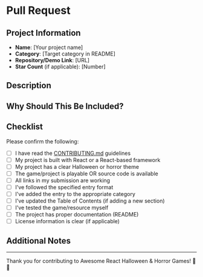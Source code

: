 # Pull Request

## Project Information

- **Name**: [Your project name]
- **Category**: [Target category in README]
- **Repository/Demo Link**: [URL]
- **Star Count** (if applicable): [Number]

## Description

<!-- Briefly describe what this project does and why it's awesome -->

## Why Should This Be Included?

<!-- Explain what makes this project unique or valuable to the list -->
<!-- Examples: Innovative gameplay, excellent code quality, educational value, unique tech stack -->

## Checklist

Please confirm the following:

- [ ] I have read the [CONTRIBUTING.md](../CONTRIBUTING.md) guidelines
- [ ] My project is built with React or a React-based framework
- [ ] My project has a clear Halloween or horror theme
- [ ] The game/project is playable OR source code is available
- [ ] All links in my submission are working
- [ ] I've followed the specified entry format
- [ ] I've added the entry to the appropriate category
- [ ] I've updated the Table of Contents (if adding a new section)
- [ ] I've tested the game/resource myself
- [ ] The project has proper documentation (README)
- [ ] License information is clear (if applicable)

## Additional Notes

<!-- Any other information you'd like to share -->

---

Thank you for contributing to Awesome React Halloween & Horror Games! 🎃👻
